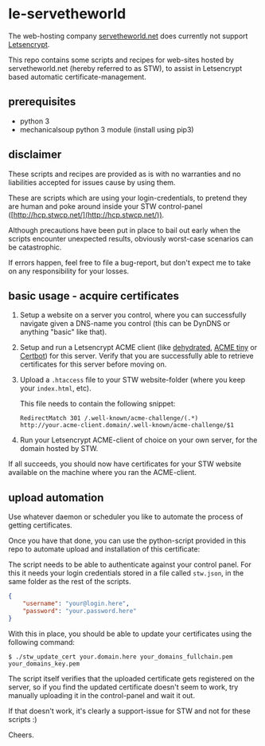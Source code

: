
# le-servetheworld

The web-hosting company [servetheworld.net](https://servetheworld.net)
does currently not support [Letsencrypt](https://letsencrypt.org/).

This repo contains some scripts and recipes for web-sites hosted by
servetheworld.net (hereby referred to as STW), to assist in
Letsencrypt based automatic certificate-management.

## prerequisites

- python 3
- mechanicalsoup python 3 module (install using pip3)

## disclaimer

These scripts and recipes are provided as is with no warranties and no
liabilities accepted for issues cause by using them.

These are scripts which are using your login-credentials, to pretend
they are human and poke around inside your STW control-panel
([http://hcp.stwcp.net/](http://hcp.stwcp.net/)).

Although precautions have been put in place to bail out early when the
scripts encounter unexpected results, obviously worst-case scenarios
can be catastrophic.

If errors happen, feel free to file a bug-report, but don't expect me
to take on any responsibility for your losses.

## basic usage - acquire certificates

1. Setup a website on a server you control, where you can successfully
   navigate given a DNS-name you control (this can be DynDNS or
   anything "basic" like that).

2. Setup and run a Letsencrypt ACME client (like
   [dehydrated](https://github.com/lukas2511/dehydrated/),
   [ACME tiny](https://github.com/diafygi/acme-tiny) or
   [Certbot](https://github.com/certbot/certbot)) for this
   server. Verify that you are successfully able to retrieve
   certificates for this server before moving on.
   
3. Upload a `.htaccess` file to your STW website-folder (where you
   keep your `index.html`, etc).
   
   This file needs to contain the following snippet:
   
   ````
   RedirectMatch 301 /.well-known/acme-challenge/(.*) http://your.acme-client.domain/.well-known/acme-challenge/$1
   ````

4. Run your Letsencrypt ACME-client of choice on your own server, for
   the domain hosted by STW.
   

If all succeeds, you should now have certificates for your STW website
available on the machine where you ran the ACME-client.

## upload automation

Use whatever daemon or scheduler you like to automate the process of
getting certificates.

Once you have that done, you can use the python-script provided in
this repo to automate upload and installation of this certificate:

The script needs to be able to authenticate against your control
panel. For this it needs your login credentials stored in a file
called `stw.json`, in the same folder as the rest of the scripts.

````json
{
    "username": "your@login.here",
    "password": "your.password.here"
}
````

With this in place, you should be able to update your certificates
using the following command:

````
$ ./stw_update_cert your.domain.here your_domains_fullchain.pem your_domains_key.pem
````

The script itself verifies that the uploaded certificate gets
registered on the server, so if you find the updated certificate
doesn't seem to work, try manually uploading it in the control-panel
and wait it out.

If that doesn't work, it's clearly a support-issue for STW and not for
these scripts :)

Cheers.
